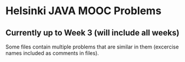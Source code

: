 # Helsinki JAVA MOOC Problems
## Currently up to Week 3 (will include all weeks)

Some files contain multiple problems that
are similar in them (excercise names included as comments in files).

